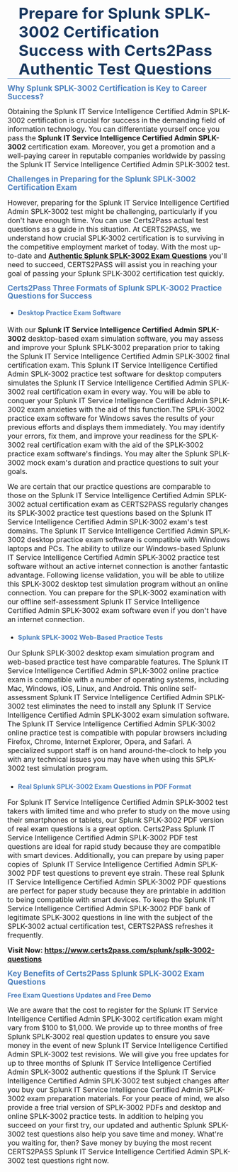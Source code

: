 <div style="border-bottom:solid #4f81bd 1.0pt; padding:0in 4.0pt 0in">
<h1 class="MsoTitle" style="border: none; margin: 0in 15pt; padding: 0in;"><span style="font-size:26pt"><span serif="" style="font-family:Cambria,"><span style="color:#17365d"><span style="letter-spacing:0.25pt">Prepare for Splunk SPLK-3002 Certification Success with Certs2Pass Authentic Test Questions</span></span></span></span></h1>
</div>

<h2 style="margin:10pt 0in 0.0001pt"><span style="font-size:13pt"><span style="line-height:107%"><span serif="" style="font-family:Cambria,"><span style="color:#4f81bd"><span style="font-weight:bold">Why Splunk SPLK-3002 Certification is Key to Career Success?</span></span></span></span></span></h2>

<p style="margin-right:0in; margin-left:0in"><span style="font-size:12pt"><span new="" roman="" style="font-family:" times="">Obtaining the Splunk IT Service Intelligence Certified Admin SPLK-3002 certification is crucial for success in the demanding field of information technology. You can differentiate yourself once you pass the <strong>Splunk IT Service Intelligence Certified Admin SPLK-3002</strong> certification exam. Moreover, you get a promotion and a well-paying career in reputable companies worldwide by passing the Splunk IT Service Intelligence Certified Admin SPLK-3002 test.</span></span></p>

<h3 style="margin: 10pt 0in 0.0001pt;"><span style="font-size:13pt"><span style="line-height:107%"><span serif="" style="font-family:Cambria,"><span style="color:#4f81bd"><span style="font-weight:bold">Challenges in Preparing for the Splunk SPLK-3002 Certification Exam</span></span></span></span></span></h3>

<p style="margin-right: 0in; margin-left: 0in;"><span style="font-size:12pt"><span new="" roman="" style="font-family:" times="">However, preparing for the Splunk IT Service Intelligence Certified Admin SPLK-3002 test might be challenging, particularly if you don't have enough time. You can use Certs2Pass actual test questions as a guide in this situation. At CERTS2PASS, we understand how crucial SPLK-3002 certification is to surviving in the competitive employment market of today. With the most up-to-date and <a href="https://www.certs2pass.com/splunk/splk-3002-questions"><strong>Authentic Splunk SPLK-3002 Exam Questions</strong></a> you'll need to succeed, CERTS2PASS will assist you in reaching your goal of passing your Splunk SPLK-3002 certification test quickly.</span></span></p>

<h3 style="margin: 10pt 0in 0.0001pt;"><span style="font-size:13pt"><span style="line-height:107%"><span serif="" style="font-family:Cambria,"><span style="color:#4f81bd"><span style="font-weight:bold">Certs2Pass Three Formats of Splunk SPLK-3002 Practice Questions for Success</span></span></span></span></span></h3>

<ul>
	<li style="margin:10pt 0in 0.0001pt">
	<h4><span style="font-size:11pt"><span style="line-height:107%"><span serif="" style="font-family:Cambria,"><span style="color:#4f81bd"><span style="font-weight:bold">Desktop Practice Exam Software</span></span></span></span></span></h4>
	</li>
</ul>

<p style="margin-right: 0in; margin-left: 0in;"><span style="font-size:12pt"><span new="" roman="" style="font-family:" times="">With our <strong>Splunk IT Service Intelligence Certified Admin SPLK-3002</strong> desktop-based exam simulation software, you may assess and improve your Splunk SPLK-3002 preparation prior to taking the Splunk IT Service Intelligence Certified Admin SPLK-3002 final certification exam. This Splunk IT Service Intelligence Certified Admin SPLK-3002 practice test software for desktop computers simulates the Splunk IT Service Intelligence Certified Admin SPLK-3002 real certification exam in every way. You will be able to conquer your Splunk IT Service Intelligence Certified Admin SPLK-3002 exam anxieties with the aid of this function.</span></span><span style="font-size:12pt"><span new="" roman="" style="font-family:" times="">The SPLK-3002 practice exam software for Windows saves the results of your previous efforts and displays them immediately. You may identify your errors, fix them, and improve your readiness for the SPLK-3002 real certification exam with the aid of the SPLK-3002 practice exam software's findings. You may alter the Splunk SPLK-3002 mock exam's duration and practice questions to suit your goals.</span></span></p>

<p style="margin-right:0in; margin-left:0in"><span style="font-size:12pt"><span new="" roman="" style="font-family:" times="">We are certain that our practice questions are comparable to those on the Splunk IT Service Intelligence Certified Admin SPLK-3002 actual certification exam as CERTS2PASS regularly changes its SPLK-3002 practice test questions based on the Splunk IT Service Intelligence Certified Admin SPLK-3002 exam's test domains. The Splunk IT Service Intelligence Certified Admin SPLK-3002 desktop practice exam software is compatible with Windows laptops and PCs. The ability to utilize our Windows-based Splunk IT Service Intelligence Certified Admin SPLK-3002 practice test software without an active internet connection is another fantastic advantage. Following license validation, you will be able to utilize this SPLK-3002 desktop test simulation program without an online connection. You can prepare for the SPLK-3002 examination with our offline self-assessment Splunk IT Service Intelligence Certified Admin SPLK-3002 exam software even if you don't have an internet connection.</span></span></p>

<ul>
	<li style="margin:10pt 0in 0.0001pt">
	<h3><span style="font-size:11pt"><span style="line-height:107%"><span serif="" style="font-family:Cambria,"><span style="color:#4f81bd"><span style="font-weight:bold">Splunk SPLK-3002 Web-Based Practice Tests</span></span></span></span></span></h3>
	</li>
</ul>

<p style="margin-right: 0in; margin-left: 0in;"><span style="font-size:12pt"><span new="" roman="" style="font-family:" times="">Our Splunk SPLK-3002 desktop exam simulation program and web-based practice test have comparable features. The Splunk IT Service Intelligence Certified Admin SPLK-3002 online practice exam is compatible with a number of operating systems, including Mac, Windows, iOS, Linux, and Android. This online self-assessment Splunk IT Service Intelligence Certified Admin SPLK-3002 test eliminates the need to install any Splunk IT Service Intelligence Certified Admin SPLK-3002 exam simulation software. The Splunk IT Service Intelligence Certified Admin SPLK-3002 online practice test is compatible with popular browsers including Firefox, Chrome, Internet Explorer, Opera, and Safari. A specialized support staff is on hand around-the-clock to help you with any technical issues you may have when using this SPLK-3002 test simulation program.</span></span></p>

<ul>
	<li style="margin:10pt 0in 0.0001pt">
	<h3><span style="font-size:11pt"><span style="line-height:107%"><span serif="" style="font-family:Cambria,"><span style="color:#4f81bd"><span style="font-weight:bold">Real Splunk SPLK-3002 Exam Questions in PDF Format</span></span></span></span></span></h3>
	</li>
</ul>

<p style="margin-right: 0in; margin-left: 0in;"><span style="font-size:12pt"><span new="" roman="" style="font-family:" times="">For Splunk IT Service Intelligence Certified Admin SPLK-3002 test takers with limited time and who prefer to study on the move using their smartphones or tablets, our Splunk SPLK-3002 PDF version of real exam questions is a great option. Certs2Pass Splunk IT Service Intelligence Certified Admin SPLK-3002 PDF test questions are ideal for rapid study because they are compatible with smart devices. Additionally, you can prepare by using paper copies of  Splunk IT Service Intelligence Certified Admin SPLK-3002 PDF test questions to prevent eye strain. These real Splunk IT Service Intelligence Certified Admin SPLK-3002 PDF questions are perfect for paper study because they are printable in addition to being compatible with smart devices. To keep the Splunk IT Service Intelligence Certified Admin SPLK-3002 PDF bank of legitimate SPLK-3002 questions in line with the subject of the SPLK-3002 actual certification test, CERTS2PASS refreshes it frequently.</span></span></p>

<p style="margin-right: 0in; margin-left: 0in;"><span style="font-size:12pt"><span new="" roman="" style="font-family:" times=""><strong>Visit Now: <a href="https://www.certs2pass.com/splunk/splk-3002-questions">https://www.certs2pass.com/splunk/splk-3002-questions</a></strong></span></span></p>

<h3 style="margin: 10pt 0in 0.0001pt;"><span style="font-size:13pt"><span style="line-height:107%"><span serif="" style="font-family:Cambria,"><span style="color:#4f81bd"><span style="font-weight:bold">Key Benefits of Certs2Pass Splunk SPLK-3002 Exam Questions</span></span></span></span></span></h3>

<h3 style="margin: 10pt 0in 0.0001pt;"><strong><span style="font-size:11pt"><span style="line-height:107%"><span serif="" style="font-family:Cambria,"><span style="color:#4f81bd"><span style="font-weight:bold">Free Exam Questions Updates and Free Demo</span></span></span></span></span></strong></h3>

<p style="margin-right:0in; margin-left:0in"><span style="font-size:12pt"><span new="" roman="" style="font-family:" times="">We are aware that the cost to register for the Splunk IT Service Intelligence Certified Admin SPLK-3002 certification exam might vary from $100 to $1,000. We provide up to three months of free Splunk SPLK-3002 real question updates to ensure you save money in the event of new Splunk IT Service Intelligence Certified Admin SPLK-3002 test revisions. We will give you free updates for up to three months of Splunk IT Service Intelligence Certified Admin SPLK-3002 authentic questions if the Splunk IT Service Intelligence Certified Admin SPLK-3002 test subject changes after you buy our Splunk IT Service Intelligence Certified Admin SPLK-3002 exam preparation materials. For your peace of mind, we also provide a free trial version of SPLK-3002 PDFs and desktop and online SPLK-3002 practice tests. </span></span><span style="font-size:12pt"><span new="" roman="" style="font-family:" times="">In addition to helping you succeed on your first try, our updated and authentic Splunk SPLK-3002 test questions also help you save time and money. What're you waiting for, then? Save money by buying the most recent CERTS2PASS Splunk IT Service Intelligence Certified Admin SPLK-3002 test questions right now.</span></span></p>

<p style="margin:0in 8pt; margin-right:0in; margin-left:0in"> </p>
